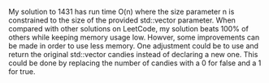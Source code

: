 My solution to 1431 has run time O(n) where the size parameter n is constrained to the size of the provided std::vector parameter. When compared with other solutions on LeetCode, my solution beats 100% of others while keeping memory usage low. Howver, some improvements can be made in order to use less memory. One adjustment could be to use and return the original std::vector candies instead of declaring a new one. This could be done by replacing the number of candies with a 0 for false and a 1 for true.
